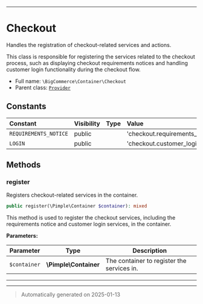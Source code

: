 ***

# Checkout

Handles the registration of checkout-related services and actions.

This class is responsible for registering the services related to the checkout
process, such as displaying checkout requirements notices and handling customer
login functionality during the checkout flow.

* Full name: `\BigCommerce\Container\Checkout`
* Parent class: [`Provider`](./classes/BigCommerce/Container/Provider.md)


## Constants

| Constant | Visibility | Type | Value |
|:---------|:-----------|:-----|:------|
|`REQUIREMENTS_NOTICE`|public| |&#039;checkout.requirements_notice&#039;|
|`LOGIN`|public| |&#039;checkout.customer_login&#039;|


## Methods


### register

Registers checkout-related services in the container.

```php
public register(\Pimple\Container $container): mixed
```

This method is used to register the checkout services, including the
requirements notice and customer login services, in the container.






**Parameters:**

| Parameter | Type | Description |
|-----------|------|-------------|
| `$container` | **\Pimple\Container** | The container to register the services in. |





***


***
> Automatically generated on 2025-01-13
